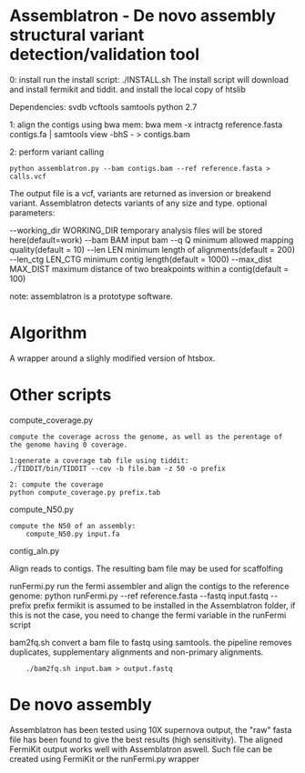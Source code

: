 # Assemblatron - De novo assembly structural variant detection/validation tool

0: install
run the install script:
./INSTALL.sh
The install script will download and install fermikit and tiddit. and install the local copy of htslib

Dependencies:
	svdb
	vcftools
	samtools
	python 2.7

1: align the contigs using bwa mem:
        bwa mem -x intractg  reference.fasta contigs.fa | samtools view -bhS - > contigs.bam

2: perform variant calling
        
    python assemblatron.py --bam contigs.bam --ref reference.fasta > calls.vcf

The output file is a vcf, variants are returned as inversion or breakend variant. Assemblatron detects variants of any size and type.
optional parameters:

  --working_dir WORKING_DIR temporary analysis files will be stored here(default=work)
  --bam BAM             input bam
  --q Q                 minimum allowed mapping quality(default = 10)
  --len LEN             minimum length of alignments(default = 200)
  --len_ctg LEN_CTG     minimum contig length(default = 1000)
  --max_dist MAX_DIST   maximum distance of two breakpoints within a contig(default = 100)
 
note: assemblatron is a prototype software.

# Algorithm

A wrapper around a slighly modified version of htsbox.

# Other scripts

compute_coverage.py
    
    compute the coverage across the genome, as well as the perentage of the genome having 0 coverage.

    1:generate a coverage tab file using tiddit:
	./TIDDIT/bin/TIDDIT --cov -b file.bam -z 50 -o prefix

    2: compute the coverage
	python compute_coverage.py prefix.tab

compute_N50.py
    
    compute the N50 of an assembly:
        compute_N50.py input.fa

contig_aln.py

Align reads to contigs. The resulting bam file  may be used for scaffolfing

	
 
runFermi.py
    run the fermi assembler and align the contigs to the reference genome:
        python runFermi.py --ref reference.fasta --fastq input.fastq --prefix prefix
    fermikit is assumed to be installed in the Assemblatron folder, if this is not the case, you need to change the fermi variable in the runFermi script
 
bam2fq.sh
    convert a bam file to fastq using samtools. the pipeline removes duplicates, supplementary alignments and non-primary alignments.

        ./bam2fq.sh input.bam > output.fastq

    
# De novo assembly

Assemblatron has been tested using 10X supernova output, the "raw" fasta file has been found to give the best results (high sensitivity).
The aligned FermiKit  output works well with Assemblatron aswell. Such file can be created using FermiKit or the runFermi.py wrapper

